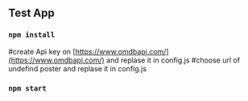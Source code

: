 ## Test App

### `npm install`
#create Api key on [https://www.omdbapi.com/](https://www.omdbapi.com/) and replase it in config.js
#choose url of  undefind poster and replase it in config.js
### `npm start`


